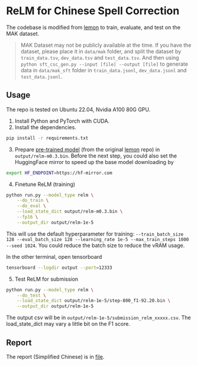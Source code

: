 # ReLM for Chinese Spell Correction

The codebase is modified from [lemon](https://github.com/gingasan/lemon) to train, evaluate, and test on the MAK dataset.

> MAK Dataset may not be publicly available at the time. If you have the dataset, please place it in `data/mak` folder, and split the dataset by `train_data.tsv`, `dev_data.tsv` and `test_data.tsv`. And then using `python sft_csc_gen.py --input [file] --output [file]` to generate data in `data/mak_sft` folder in `train_data.jsonl`, `dev_data.jsonl` and `test_data.jsonl`.

## Usage

The repo is tested on Ubuntu 22.04, Nvidia A100 80G GPU.

1. Install Python and PyTorch with CUDA.
2. Install the dependencies.
```bash
pip install -r requirements.txt
```
3. Prepare [pre-trained model](https://drive.google.com/file/d/10vvkG_jzNK-CjIwlSvizhE1IOpnn9OqN/view?usp=share_link) (from the original [lemon](https://github.com/gingasan/lemon) repo) in `output/relm-m0.3.bin`. Before the next step, you could also set the HuggingFace mirror to speed up the base model downloading by
```bash
export HF_ENDPOINT=https://hf-mirror.com
```
4. Finetune ReLM (training)
```bash
python run.py --model_type relm \
    --do_train \
    --do_eval \
    --load_state_dict output/relm-m0.3.bin \
    --fp16 \
    --output_dir output/relm-1e-5
```
This will use the default hyperparameter for training: `--train_batch_size 128 --eval_batch_size 128 --learning_rate 1e-5 --max_train_steps 1000 --seed 1024`. You could reduce the batch size to reduce the vRAM usage.

In the other terminal, open tensorboard
```bash
tensorboard --logdir output --port=12333
```
5. Test ReLM for submission
```bash
python run.py --model_type relm \
    --do_test \
    --load_state_dict output/relm-1e-5/step-800_f1-92.20.bin \
    --output_dir output/relm-1e-5
```
The output csv will be in `output/relm-1e-5/submission_relm_xxxxx.csv`. The load_state_dict may vary a little bit on the F1 score.

## Report

The report (Simplified Chinese) is in [file](report/csc.pdf).
